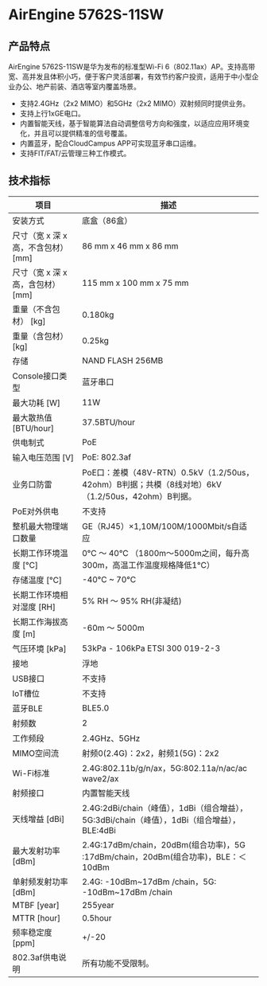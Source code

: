 # AirEngine 5762S-11SW

## 产品特点
AirEngine 5762S-11SW是华为发布的标准型Wi-Fi 6（802.11ax）AP。支持高带宽、高并发且体积小巧，便于客户灵活部署，有效节约客户投资，适用于中小型企业办公、地产前装、酒店等室内覆盖场景。

- 支持2.4GHz（2x2 MIMO）和5GHz（2x2 MIMO）双射频同时提供业务。
- 支持上行1xGE电口。
- 内置智能天线，基于智能算法自动调整信号方向和强度，以适应应用环境变化，并且可以提供精准的信号覆盖。
- 内置蓝牙，配合CloudCampus APP可实现蓝牙串口运维。
- 支持FIT/FAT/云管理三种工作模式。

## 技术指标
| 项目 | 描述 |
| --- | --- |
| 安装方式 | 底盒（86盒） |
| 尺寸（宽 x 深 x 高，不含包材） [mm] | 86 mm x 46 mm x 86 mm |
| 尺寸（宽 x 深 x 高，含包材） [mm] | 115 mm x 100 mm x 75 mm |
| 重量（不含包材） [kg] | 0.180kg |
| 重量（含包材） [kg] | 0.25kg |
| 存储 | NAND FLASH 256MB |
| Console接口类型 | 蓝牙串口 |
| 最大功耗 [W] | 11W |
| 最大散热值 [BTU/hour] | 37.5BTU/hour |
| 供电制式 | PoE |
| 输入电压范围 [V] | PoE: 802.3af |
| 业务口防雷 | PoE口：差模（48V-RTN）0.5kV（1.2/50us，42ohm）B判据；共模（8线对地）6kV（1.2/50us，42ohm）B判据。 |
| PoE对外供电 | 不支持 |
| 整机最大物理端口数量 | GE（RJ45）×1,10M/100M/1000Mbit/s自适应 |
| 长期工作环境温度 [°C] | 0°C ～ 40°C （1800m～5000m之间，每升高300m，高温工作温度规格降低1°C） |
| 存储温度 [°C] | -40°C ~ 70°C |
| 长期工作环境相对湿度 [RH] | 5% RH ～ 95% RH(非凝结) |
| 长期工作海拔高度 [m] | -60m ～ 5000m |
| 气压环境 [kPa] | 53kPa - 106kPa ETSI 300 019-2-3 |
| 接地 | 浮地 |
| USB接口 | 不支持 |
| IoT槽位 | 不支持 |
| 蓝牙BLE | BLE5.0 |
| 射频数 | 2 |
| 工作频段 | 2.4GHz、5GHz |
| MIMO空间流 | 射频0(2.4G)：2x2，射频1(5G)：2x2 |
| Wi-Fi标准 | 2.4G:802.11b/g/n/ax，5G:802.11a/n/ac/ac wave2/ax |
| 射频接口 | 内置智能天线 |
| 天线增益 [dBi] | 2.4G:2dBi/chain（峰值），1dBi（组合增益），5G:3dBi/chain（峰值），1dBi（组合增益），BLE:4dBi |
| 最大发射功率 [dBm] | 2.4G:17dBm/chain，20dBm(组合功率)，5G :17dBm/chain，20dBm(组合功率)，BLE：＜10dBm |
| 单射频发射功率 [dBm] | 2.4G: -10dBm~17dBm /chain，5G: -10dBm~17dBm /chain |
| MTBF [year] | 255year |
| MTTR [hour] | 0.5hour |
| 频率稳定度 [ppm] | +/-20 |
| 802.3af供电说明 | 所有功能不受限制。 |
